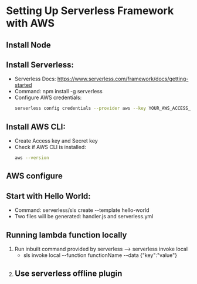 # Setting Up Serverless Framework with AWS

## Install Node
## Install Serverless:
   - Serverless Docs: https://www.serverless.com/framework/docs/getting-started
   - Command: npm install -g serverless
   - Configure AWS credentials:
     ```bash
     serverless config credentials --provider aws --key YOUR_AWS_ACCESS_KEY --secret YOUR_AWS_SECRET_KEY --profile AccountName
     ```

## Install AWS CLI:
   - Create Access key and Secret key
   - Check if AWS CLI is installed:
     ```bash
     aws --version
     ```

## AWS configure

## Start with Hello World:
   - Command: serverless/sls create --template hello-world
   - Two files will be generated: handler.js and serverless.yml

## Running lambda function locally
  1. Run inbuilt command provided by serverless --> serverless invoke local
      - sls invoke local --function functionName --data {"key":"value"}
  2. Use serverless offline plugin
      - 
